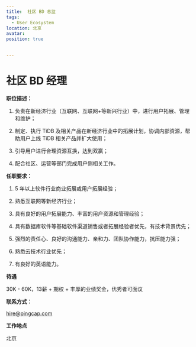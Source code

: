 ```yaml
---
title:  社区 BD 总监
tags:
  - User Ecosystem
location: 北京
avatar: 
position: true
 

---
```



# 社区 BD 经理

**职位描述：**

1. 负责在新经济行业（互联网、互联网+等新兴行业）中，进行用户拓展、管理和维护；

2. 制定、执行 TiDB 及相关产品在新经济行业中的拓展计划，协调内部资源，帮助用户上线 TiDB 相关产品并扩大使用；

3. 引导用户进行合理资源互换，达到双赢；

4. 配合社区、运营等部门完成用户侧相关工作。

 


**任职要求：**

 
1. 5 年以上软件行业商业拓展或用户拓展经验；

2. 熟悉互联网等新经济行业；

3. 具有良好的用户拓展能力、丰富的用户资源和管理经验；

4. 具有数据库软件等基础软件渠道销售或者拓展经验者优先，有技术背景优先；

5. 强烈的责任心、良好的沟通能力、亲和力、团队协作能力，抗压能力强；

6. 熟悉云技术行业优先；

7. 有良好的英语能力。

 
 

**待遇**

30K - 60K，13薪 + 期权 + 丰厚的业绩奖金，优秀者可面议


**联系方式：**

hire@pingcap.com

**工作地点**

北京

